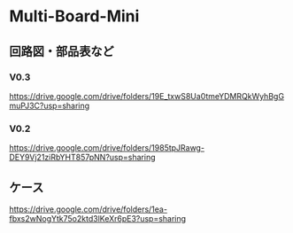 # Multi-Board-Mini

## 回路図・部品表など
### V0.3
https://drive.google.com/drive/folders/19E_txwS8Ua0tmeYDMRQkWyhBgGmuPJ3C?usp=sharing

### V0.2
https://drive.google.com/drive/folders/1985tpJRawg-DEY9Vj21ziRbYHT857pNN?usp=sharing

## ケース 
https://drive.google.com/drive/folders/1ea-fbxs2wNogYtk75o2ktd3lKeXr6pE3?usp=sharing
